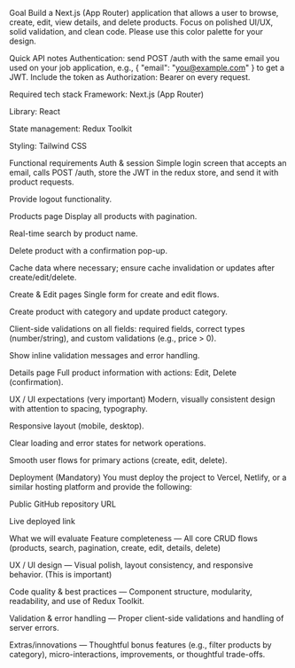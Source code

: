 Goal
Build a Next.js (App Router) application that allows a user to browse, create, edit, view details, and delete products. Focus on polished UI/UX, solid validation, and clean code. Please use this color palette for your design.

Quick API notes
Authentication: send POST /auth with the same email you used on your job application, e.g., { "email": "you@example.com" } to get a JWT. Include the token as Authorization: Bearer on every request.

Required tech stack
Framework: Next.js (App Router)

Library: React

State management: Redux Toolkit

Styling: Tailwind CSS 

Functional requirements
Auth & session
Simple login screen that accepts an email, calls POST /auth, store the JWT in the redux store, and send it with product requests.

Provide logout functionality.

Products page
Display all products with pagination.

Real-time search by product name.

Delete product with a confirmation pop-up.

Cache data where necessary; ensure cache invalidation or updates after create/edit/delete.

Create & Edit pages
Single form for create and edit flows.

Create product with category and update product category.

Client-side validations on all fields: required fields, correct types (number/string), and custom validations (e.g., price > 0).

Show inline validation messages and error handling.

Details page
Full product information with actions: Edit, Delete (confirmation).

UX / UI expectations (very important)
Modern, visually consistent design with attention to spacing, typography.

Responsive layout (mobile, desktop).

Clear loading and error states for network operations.

Smooth user flows for primary actions (create, edit, delete).

Deployment (Mandatory)
You must deploy the project to Vercel, Netlify, or a similar hosting platform and provide the following:

Public GitHub repository URL

Live deployed link

What we will evaluate
Feature completeness — All core CRUD flows (products, search, pagination, create, edit, details, delete)

UX / UI design — Visual polish, layout consistency, and responsive behavior. (This is important)

Code quality & best practices — Component structure, modularity, readability, and use of Redux Toolkit.

Validation & error handling — Proper client-side validations and handling of server errors.

Extras/innovations — Thoughtful bonus features (e.g., filter products by category), micro-interactions, improvements, or thoughtful trade-offs.